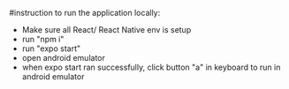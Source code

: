 #instruction to run the application locally:

- Make sure all React/ React Native env is setup
- run "npm i"
- run "expo start"
- open android emulator
- when expo start ran successfully, click button "a" in keyboard to run in android emulator
